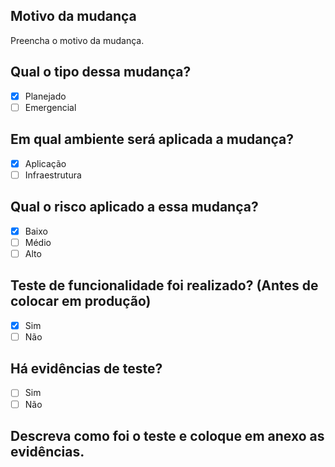 ## Motivo da mudança

Preencha o motivo da mudança.

## Qual o tipo dessa mudança?

- [x] Planejado
- [ ] Emergencial

## Em qual ambiente será aplicada a mudança?

- [x] Aplicação
- [ ] Infraestrutura

## Qual o risco aplicado a essa mudança?

- [x] Baixo
- [ ] Médio
- [ ] Alto

## Teste de funcionalidade foi realizado? (Antes de colocar em produção)

- [x] Sim
- [ ] Não

## Há evidências de teste?

- [ ] Sim
- [ ] Não

## Descreva como foi o teste e coloque em anexo as evidências.
